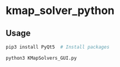 # kmap_solver_python

## Usage
```bash
pip3 install PyQt5  # Install packages
```

```bash
python3 KMapSolvers_GUI.py
```
